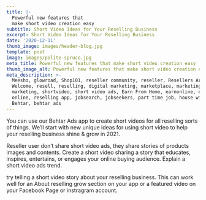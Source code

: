 ```yaml
---
title: |-
  Powerful new features that
  make short video creation easy
subtitle: Short Video Ideas for Your Reselling Business
excerpt: Short Video Ideas for Your Reselling Business
date: '2020-12-11'
thumb_image: images/header-blog.jpg
template: post
image: images/polite-spruce.jpg
meta_title: Powerful new features that make short video creation easy
thumb_image_alt: Powerful new features that make short video creation easy
meta_description: >-
  Meesho, glowroad, Shop101, reseller community, reseller, Resellers Are
  Welcome, resell, reselling, digital marketing, marketplace, marketing digital,
  marketing, shortvideo, short video ads, Earn From Home, earnonline, earn money
  online, reselling app, jobsearch, jobseekers, part time job, house wife,
  Behtar, behtar ads
---
```

You can use our Behtar Ads app to create short videos for all reselling sorts of things. We’ll start with new unique ideas for using short video to help your reselling business shine & grow in 2021.

Reseller user  don’t share short video ads, they share stories of products images and contents. Create a short video sharing a story that educates, inspires, entertains, or engages your online buying audience. Explain a short video ads trend.

try telling a short video story about your reselling business. This can work well for an About reselling grow section on your app or a featured video on your Facebook Page or instragram account.